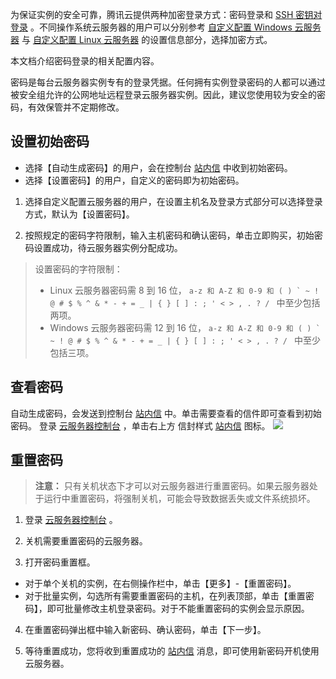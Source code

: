 为保证实例的安全可靠，腾讯云提供两种加密登录方式：密码登录和 [SSH 密钥对登录](/doc/product/213/6092) 。不同操作系统云服务器的用户可以分别参考 [自定义配置 Windows 云服务器](/doc/product/213/10516#.E8.AE.BE.E7.BD.AE.E4.BF.A1.E6.81.AF) 与 [自定义配置 Linux 云服务器](/doc/product/213/10517#.E8.AE.BE.E7.BD.AE.E4.BF.A1.E6.81.AF) 的设置信息部分，选择加密方式。

本文档介绍密码登录的相关配置内容。

密码是每台云服务器实例专有的登录凭据。任何拥有实例登录密码的人都可以通过被安全组允许的公网地址远程登录云服务器实例。因此，建议您使用较为安全的密码，有效保管并不定期修改。

## 设置初始密码
 - 选择【自动生成密码】的用户，会在控制台 [站内信](https://console.qcloud.com/message) 中收到初始密码。
 - 选择【设置密码】的用户，自定义的密码即为初始密码。
 
1. 选择自定义配置云服务器的用户，在设置主机名及登录方式部分可以选择登录方式，默认为【设置密码】。

2. 按照规定的密码字符限制，输入主机密码和确认密码，单击立即购买，初始密码设置成功，待云服务器实例分配成功。

 >设置密码的字符限制：
 > - Linux 云服务器密码需 8 到 16 位， ```a-z 和 A-Z 和 0-9 和 ( ) ` ~ ! @ # $ % ^ & * - + = _ | { } [ ] : ; ' < > , . ? / ``` 中至少包括两项。
 > - Windows 云服务器密码需 12 到 16 位， ```a-z 和 A-Z 和 0-9 和 ( ) ` ~ ! @ # $ % ^ & * - + = _ | { } [ ] : ; ' < > , . ? / ``` 中至少包括三项。

## 查看密码
  自动生成密码，会发送到控制台 [站内信](https://console.qcloud.com/message) 中。单击需要查看的信件即可查看到初始密码。
  登录 [云服务器控制台](https://console.qcloud.com/cvm/) ，单击右上方 信封样式 [站内信](https://console.qcloud.com/message) 图标。
  ![](//mc.qcloudimg.com/static/img/9c289677e1d79bafb13bd3692ec4f363/image.png)

## 重置密码
> **注意：**
> 只有关机状态下才可以对云服务器进行重置密码。如果云服务器处于运行中重置密码，将强制关机，可能会导致数据丢失或文件系统损坏。

 1. 登录 [云服务器控制台]( https://console.qcloud.com/cvm/) 。

 2. 关机需要重置密码的云服务器。

 3. 打开密码重置框。
  - 对于单个关机的实例，在右侧操作栏中，单击【更多】-【重置密码】。
  - 对于批量实例，勾选所有需要重置密码的主机，在列表顶部，单击【重置密码】，即可批量修改主机登录密码。对于不能重置密码的实例会显示原因。

 4. 在重置密码弹出框中输入新密码、确认密码，单击【下一步】。

 5. 等待重置成功，您将收到重置成功的 [站内信](https://console.qcloud.com/message) 消息，即可使用新密码开机使用云服务器。

